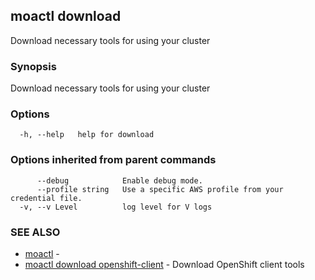## moactl download

Download necessary tools for using your cluster

### Synopsis

Download necessary tools for using your cluster

### Options

```
  -h, --help   help for download
```

### Options inherited from parent commands

```
      --debug            Enable debug mode.
      --profile string   Use a specific AWS profile from your credential file.
  -v, --v Level          log level for V logs
```

### SEE ALSO

* [moactl](moactl.md)	 - 
* [moactl download openshift-client](moactl_download_openshift-client.md)	 - Download OpenShift client tools

